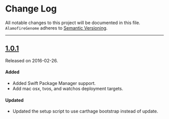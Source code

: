 # Change Log
All notable changes to this project will be documented in this file.
`AlamofireGenome` adheres to [Semantic Versioning](http://semver.org/).

---

## [1.0.1](https://github.com/tablexi/AlamofireGenome/releases/tag/1.0.1)
Released on 2016-02-26. 

#### Added
- Added Swift Package Manager support.
- Add mac osx, tvos, and watchos deployment targets.

#### Updated
- Updated the setup script to use carthage bootstrap instead of update.


